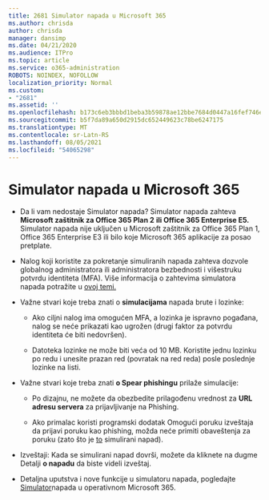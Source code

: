 ```yaml
---
title: 2681 Simulator napada u Microsoft 365
ms.author: chrisda
author: chrisda
manager: dansimp
ms.date: 04/21/2020
ms.audience: ITPro
ms.topic: article
ms.service: o365-administration
ROBOTS: NOINDEX, NOFOLLOW
localization_priority: Normal
ms.custom:
- "2681"
ms.assetid: ''
ms.openlocfilehash: b173c6eb3bbbd1beba3b59878ae12bbe7684d0447a16fef746e5b97b82349e53
ms.sourcegitcommit: b5f7da89a650d2915dc652449623c78be6247175
ms.translationtype: MT
ms.contentlocale: sr-Latn-RS
ms.lasthandoff: 08/05/2021
ms.locfileid: "54065298"
---
```

# <a name="attack-simulator-in-microsoft-365"></a>Simulator napada u Microsoft 365

- Da li vam nedostaje Simulator napada? Simulator napada zahteva **Microsoft zaštitnik za Office 365 Plan 2** **ili Office 365 Enterprise E5.** Simulator napada  nije uključen u Microsoft zaštitnik za Office 365 Plan 1, Office 365 Enterprise E3 ili bilo koje Microsoft 365 aplikacije za posao pretplate.

- Nalog koji koristite za pokretanje simuliranih napada zahteva dozvole globalnog administratora ili administratora bezbednosti i višestruku potvrdu identiteta (MFA). Više informacija o zahtevima simulatora napada potražite u [ovoj temi.](/microsoft-365/security/office-365-security/attack-simulator)

- Važne stvari koje treba znati o **simulacijama** napada brute i lozinke:

  - Ako ciljni nalog ima omogućen MFA, a lozinka je ispravno pogađana, nalog se neće prikazati kao ugrožen (drugi faktor za potvrdu identiteta će biti nedovršen).

  - Datoteka lozinke ne može biti veća od 10 MB. Koristite jednu lozinku po redu i unesite prazan red (povratak na red reda) posle poslednje lozinke na listi.

- Važne stvari koje treba znati **o Spear phishingu** prilaže simulacije:

  - Po dizajnu, ne možete da obezbedite prilagođenu vrednost za **URL adresu servera** za prijavljivanje na Phishing.

  - Ako primalac koristi programski dodatak Omogući poruku izveštaja da prijavi poruku kao phishing, možda neće primiti obaveštenja za poruku (zato što je [to](/microsoft-365/security/office-365-security/enable-the-report-message-add-in) simulirani napad).

- Izveštaji: Kada se simulirani napad dovrši, možete da kliknete na dugme Detalji **o napadu** da biste videli izveštaj.

- Detaljna uputstva i nove funkcije u simulatoru napada, pogledajte [Simulator](/microsoft-365/security/office-365-security/attack-simulator)napada u operativnom Microsoft 365.
